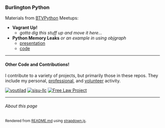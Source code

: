 ### Burlington Python
Materials from [BTVPython](https://www.meetup.com/btvpython/) Meetups:

* **Vagrant Up!**
  * _gotta dig this stuff up and move it here..._
* **Python Memory Leaks** _or an example in using objgraph_
  * [presentation](objgraph-demo/presentation/Meetup%20-%20Python%20Memory%20Leaks/index.html)
  * [code](objgraph-demo/)

---

#### Other Code and Contributions!
I contribute to a variety of projects, but primarily those in these repos. They
include my personal, [professional](https://sisu.io), and [volunteer](https://free.law)
activity.

[![voutilad](https://avatars0.githubusercontent.com/u/9891346?v=3&s=84 "profile")](https://github.com/voutilad)
[![sisu-llc](https://avatars3.githubusercontent.com/u/16563781?v=3&s=84 "profile")](https://github.com/sisu-llc)
[![Free Law Project](https://avatars0.githubusercontent.com/u/6012898?v=3&s=84 "profile")](https://github.com/freelawproject)


---

###### About this page
<sub>Rendered from [README.md](README.md) using [strapdown.js](https://strapdown.js).</sub>
